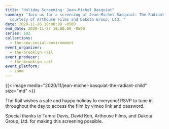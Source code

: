 ```yaml
---
title: "Holiday Screening: Jean-Michel Basquiat"
summary: "Join us for a screening of Jean-Michel Basquiat: The Radiant Child
  courtesy of Arthouse Films and Dakota Group, Ltd. "
date: 2020-11-26 10:00:00 -0500
end_date: 2020-11-27 18:00:00 -0500
series: 182
collections:
  - the-new-social-environment
event_organizer:
  - the-brooklyn-rail
event_producer:
  - the-brooklyn-rail
event_platform:
  - zoom
---
```

{{< image media="2020/11/jean-michel-basquiat-the-radiant-child" size="md" >}}

The Rail wishes a safe and happy holiday to everyone! RSVP to tune in throughout the day to access the film by vimeo link and password. 

Special thanks to Tamra Davis, David Koh, Arthouse Films, and Dakota Group, Ltd. for making this screening possible.